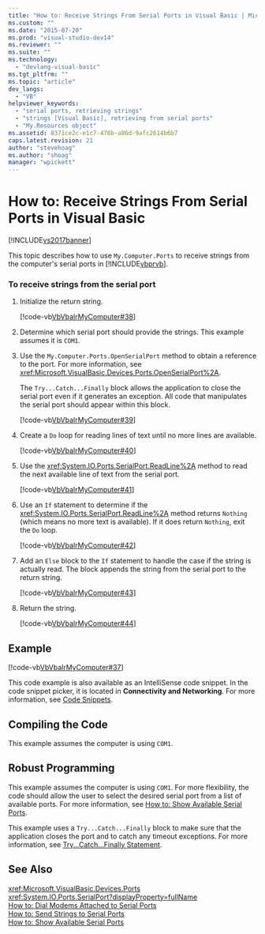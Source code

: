 ```yaml
---
title: "How to: Receive Strings From Serial Ports in Visual Basic | Microsoft Docs"
ms.custom: ""
ms.date: "2015-07-20"
ms.prod: "visual-studio-dev14"
ms.reviewer: ""
ms.suite: ""
ms.technology: 
  - "devlang-visual-basic"
ms.tgt_pltfrm: ""
ms.topic: "article"
dev_langs: 
  - "VB"
helpviewer_keywords: 
  - "serial ports, retrieving strings"
  - "strings [Visual Basic], retrieving from serial ports"
  - "My.Resources object"
ms.assetid: 8371ce2c-e1c7-476b-a86d-9afc2614b6b7
caps.latest.revision: 21
author: "stevehoag"
ms.author: "shoag"
manager: "wpickett"
---
```

# How to: Receive Strings From Serial Ports in Visual Basic
[!INCLUDE[vs2017banner](../../../../includes/vs2017banner.md)]

This topic describes how to use `My.Computer.Ports` to receive strings from the computer's serial ports in [!INCLUDE[vbprvb](../../../../includes/vbprvb-md.md)].  
  
### To receive strings from the serial port  
  
1.  Initialize the return string.  
  
     [!code-vb[VbVbalrMyComputer#38](../../../../snippets/visualbasic/VS_Snippets_VBCSharp/VbVbalrMyComputer/VB/Class2.vb#38)]  
  
2.  Determine which serial port should provide the strings. This example assumes it is `COM1`.  
  
3.  Use the `My.Computer.Ports.OpenSerialPort` method to obtain a reference to the port. For more information, see <xref:Microsoft.VisualBasic.Devices.Ports.OpenSerialPort%2A>.  
  
     The `Try...Catch...Finally` block allows the application to close the serial port even if it generates an exception. All code that manipulates the serial port should appear within this block.  
  
     [!code-vb[VbVbalrMyComputer#39](../../../../snippets/visualbasic/VS_Snippets_VBCSharp/VbVbalrMyComputer/VB/Class2.vb#39)]  
  
4.  Create a `Do` loop for reading lines of text until no more lines are available.  
  
     [!code-vb[VbVbalrMyComputer#40](../../../../snippets/visualbasic/VS_Snippets_VBCSharp/VbVbalrMyComputer/VB/Class2.vb#40)]  
  
5.  Use the <xref:System.IO.Ports.SerialPort.ReadLine%2A> method to read the next available line of text from the serial port.  
  
     [!code-vb[VbVbalrMyComputer#41](../../../../snippets/visualbasic/VS_Snippets_VBCSharp/VbVbalrMyComputer/VB/Class2.vb#41)]  
  
6.  Use an `If` statement to determine if the <xref:System.IO.Ports.SerialPort.ReadLine%2A> method returns `Nothing` (which means no more text is available). If it does return `Nothing`, exit the `Do` loop.  
  
     [!code-vb[VbVbalrMyComputer#42](../../../../snippets/visualbasic/VS_Snippets_VBCSharp/VbVbalrMyComputer/VB/Class2.vb#42)]  
  
7.  Add an `Else` block to the `If` statement to handle the case if the string is actually read. The block appends the string from the serial port to the return string.  
  
     [!code-vb[VbVbalrMyComputer#43](../../../../snippets/visualbasic/VS_Snippets_VBCSharp/VbVbalrMyComputer/VB/Class2.vb#43)]  
  
8.  Return the string.  
  
     [!code-vb[VbVbalrMyComputer#44](../../../../snippets/visualbasic/VS_Snippets_VBCSharp/VbVbalrMyComputer/VB/Class2.vb#44)]  
  
## Example  
 [!code-vb[VbVbalrMyComputer#37](../../../../snippets/visualbasic/VS_Snippets_VBCSharp/VbVbalrMyComputer/VB/Class2.vb#37)]  
  
 This code example is also available as an IntelliSense code snippet. In the code snippet picker, it is located in **Connectivity and Networking**. For more information, see [Code Snippets](/visual-studio/ide/code-snippets).  
  
## Compiling the Code  
 This example assumes the computer is using `COM1`.  
  
## Robust Programming  
 This example assumes the computer is using `COM1`. For more flexibility, the code should allow the user to select the desired serial port from a list of available ports. For more information, see [How to: Show Available Serial Ports](../../../../visual-basic/developing-apps/programming/computer-resources/how-to-show-available-serial-ports.md).  
  
 This example uses a `Try...Catch...Finally` block to make sure that the application closes the port and to catch any timeout exceptions. For more information, see [Try...Catch...Finally Statement](../../../../visual-basic/language-reference/statements/try-catch-finally-statement.md).  
  
## See Also  
 <xref:Microsoft.VisualBasic.Devices.Ports>   
 <xref:System.IO.Ports.SerialPort?displayProperty=fullName>   
 [How to: Dial Modems Attached to Serial Ports](../../../../visual-basic/developing-apps/programming/computer-resources/how-to-dial-modems-attached-to-serial-ports.md)   
 [How to: Send Strings to Serial Ports](../../../../visual-basic/developing-apps/programming/computer-resources/how-to-send-strings-to-serial-ports.md)   
 [How to: Show Available Serial Ports](../../../../visual-basic/developing-apps/programming/computer-resources/how-to-show-available-serial-ports.md)